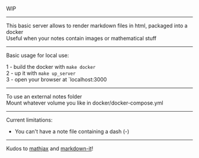 
WIP

---

This basic server allows to render markdown files in html, packaged into a docker<br/>
Useful when your notes contain images or mathematical stuff<br/>

---

Basic usage for local use:

1 - build the docker with `make docker` <br/>
2 - up it with `make up_server` <br/>
3 - open your browser at `localhost:3000 <br/>

---

To use an external notes folder<br/>
Mount whatever volume you like in docker/docker-compose.yml

---

Current limitations:<br/>

- You can't have a note file containing a dash (-)

---

Kudos to [mathjax](https://www.mathjax.org/) and [markdown-it](https://github.com/markdown-it/markdown-it)!